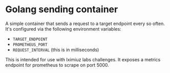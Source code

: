 # Golang sending container

A simple container that sends a request to a target endpoint every so often. It's configured via the following environment variables:

-   `TARGET_ENDPOINT`
-   `PROMETHEUS_PORT`
-   `REQUEST_INTERVAL` (this is in milliseconds)

This is intended for use with Iximiuz labs challenges. It exposes a metrics endpoint for prometheus to scrape on port 5000.
